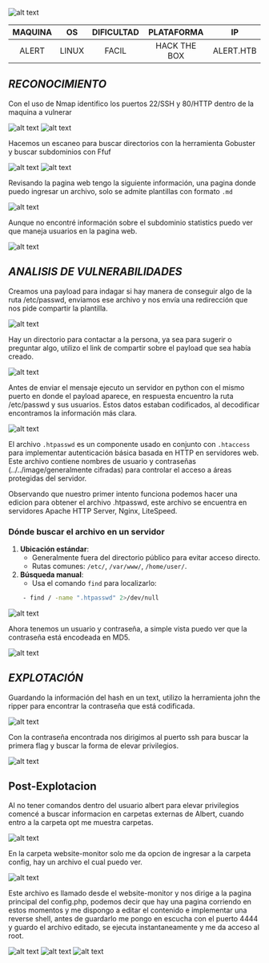 
![alt text](../../image/image-3.png)

| MAQUINA |  OS   | DIFICULTAD |  PLATAFORMA  |    IP     |
| :-----: | :---: | :--------: | :----------: | :-------: |
|  ALERT  | LINUX |   FACIL    | HACK THE BOX | ALERT.HTB |
## *RECONOCIMIENTO*

Con el uso de Nmap identifico los puertos 22/SSH y 80/HTTP dentro de la maquina a vulnerar

![alt text](../../image/image-1.png)
![alt text](../../image/image-2.png)

Hacemos un escaneo para buscar directorios con la herramienta Gobuster y buscar subdominios con Ffuf

![alt text](../../image/image-4.png)
![alt text](../../image/image-5.png)

Revisando la pagina web tengo la siguiente información, una pagina donde puedo ingresar un archivo, solo se admite plantillas con formato `.md`

![alt text](../../image/image-6.png)

Aunque no encontré información sobre el subdominio statistics puedo ver que maneja usuarios en la pagina web.

![alt text](../../image/image-7.png)

## *ANALISIS DE VULNERABILIDADES*

Creamos una payload para indagar si hay manera de conseguir algo de la ruta /etc/passwd, enviamos ese archivo y nos envía una redirección que nos pide compartir la plantilla.

![alt text](../../image/image-8.png)

Hay un directorio para contactar a la persona, ya sea para sugerir o preguntar algo, utilizo el link de compartir sobre el payload que sea había creado.

![alt text](../../image/image-9.png)

Antes de enviar el mensaje ejecuto un servidor en python con el mismo puerto en donde el payload aparece, en respuesta encuentro la ruta /etc/passwd y sus usuarios. Estos datos estaban codificados, al decodificar encontramos la información más clara.

![alt text](../../image/image-10.png)

El archivo `.htpasswd` es un componente usado en conjunto con `.htaccess` para implementar autenticación básica basada en HTTP en servidores web. Este archivo contiene nombres de usuario y contraseñas (../../image/generalmente cifradas) para controlar el acceso a áreas protegidas del servidor.

Observando que nuestro primer intento funciona podemos hacer una edicion para obtener el archivo .htpasswd, este archivo se encuentra en servidores Apache HTTP Server, Nginx, LiteSpeed.

### **Dónde buscar el archivo en un servidor**

1. **Ubicación estándar**:
    - Generalmente fuera del directorio público para evitar acceso directo.
    - Rutas comunes: `/etc/`, `/var/www/`, `/home/user/`.
2. **Búsqueda manual**:
    - Usa el comando `find` para localizarlo:
```bash
    - find / -name ".htpasswd" 2>/dev/null
```
![alt text](../../image/image-11.png)

Ahora tenemos un usuario y contraseña, a simple vista puedo ver que la contraseña está encodeada en MD5.

![alt text](../../image/image-12.png)

## *EXPLOTACIÓN*

Guardando la información del hash en un text, utilizo la herramienta john the ripper para encontrar la contraseña que está codificada.

![alt text](../../image/image-13.png)

Con la contraseña encontrada nos dirigimos al puerto ssh para buscar la primera flag y buscar la forma de elevar privilegios.

![alt text](../../image/image-14.png)

## Post-Explotacion

Al no tener comandos dentro del usuario albert para elevar privilegios comencé a buscar informacion en carpetas externas de Albert, cuando entro a la carpeta opt me muestra carpetas.

![alt text](../../image/image-15.png)

En la carpeta website-monitor solo me da opcion de ingresar a la carpeta config, hay un archivo el cual puedo ver.

![alt text](../../image/image-16.png)

Este archivo es llamado desde el website-monitor y nos dirige a la pagina principal del config.php, podemos decir que hay una pagina corriendo en estos momentos y me dispongo a editar el contenido e implementar una reverse shell, antes de guardarlo me pongo en escucha con el puerto 4444 y guardo el archivo editado, se ejecuta instantaneamente y me da acceso al root.

![alt text](../../image/image-17.png)
![alt text](../../image/image-18.png)
![alt text](../../image/image-19.png)




